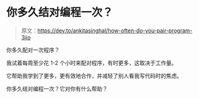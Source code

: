 # 你多久结对编程一次？

> 原文：<https://dev.to/ankitasinghal/how-often-do-you-pair-program-3iio>

你多久配对一次程序？

我试着每周至少花 1-2 个小时来配对程序，有时更多，这取决于工作量。

它帮助我学到了更多，更有效地合作，并减轻了别人看我写代码时的焦虑。

你多久结对编程一次？它对你有什么帮助？
